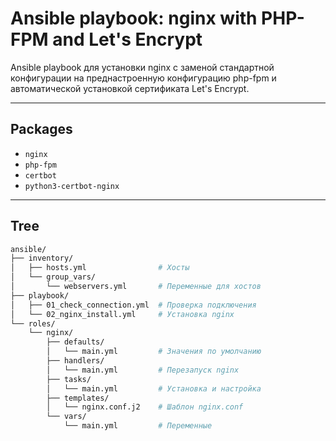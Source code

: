 # Ansible playbook: nginx with PHP-FPM and Let's Encrypt

Ansible playbook для установки nginx с заменой стандартной конфигурации на преднастроенную конфигурацию php-fpm и автоматической установкой сертификата Let's Encrypt.

---

## Packages

- `nginx`
- `php-fpm`
- `certbot`
- `python3-certbot-nginx`

---

## Tree

```bash
ansible/
├── inventory/
│   ├── hosts.yml                # Хосты
│   └── group_vars/
│       └── webservers.yml       # Переменные для хостов
├── playbook/
│   ├── 01_check_connection.yml  # Проверка подключения
│   └── 02_nginx_install.yml     # Установка nginx
└── roles/
    └── nginx/
        ├── defaults/
        │   └── main.yml         # Значения по умолчанию
        ├── handlers/
        │   └── main.yml         # Перезапуск nginx
        ├── tasks/
        │   └── main.yml         # Установка и настройка
        ├── templates/
        │   └── nginx.conf.j2    # Шаблон nginx.conf
        └── vars/
            └── main.yml         # Переменные
```
